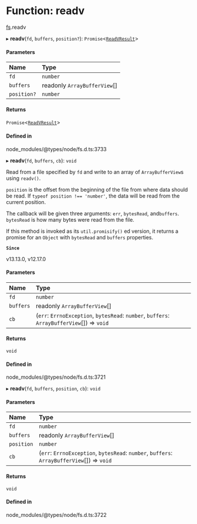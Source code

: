 # Function: readv

[fs](../modules/fs.md).readv

▸ **readv**(`fd`, `buffers`, `position?`): `Promise`<[`ReadVResult`](../interfaces/fs.ReadVResult.md)\>

#### Parameters

| Name | Type |
| :------ | :------ |
| `fd` | `number` |
| `buffers` | readonly `ArrayBufferView`[] |
| `position?` | `number` |

#### Returns

`Promise`<[`ReadVResult`](../interfaces/fs.ReadVResult.md)\>

#### Defined in

node_modules/@types/node/fs.d.ts:3733

▸ **readv**(`fd`, `buffers`, `cb`): `void`

Read from a file specified by `fd` and write to an array of `ArrayBufferView`s
using `readv()`.

`position` is the offset from the beginning of the file from where data
should be read. If `typeof position !== 'number'`, the data will be read
from the current position.

The callback will be given three arguments: `err`, `bytesRead`, and`buffers`. `bytesRead` is how many bytes were read from the file.

If this method is invoked as its `util.promisify()` ed version, it returns
a promise for an `Object` with `bytesRead` and `buffers` properties.

**`Since`**

v13.13.0, v12.17.0

#### Parameters

| Name | Type |
| :------ | :------ |
| `fd` | `number` |
| `buffers` | readonly `ArrayBufferView`[] |
| `cb` | (`err`: `ErrnoException`, `bytesRead`: `number`, `buffers`: `ArrayBufferView`[]) => `void` |

#### Returns

`void`

#### Defined in

node_modules/@types/node/fs.d.ts:3721

▸ **readv**(`fd`, `buffers`, `position`, `cb`): `void`

#### Parameters

| Name | Type |
| :------ | :------ |
| `fd` | `number` |
| `buffers` | readonly `ArrayBufferView`[] |
| `position` | `number` |
| `cb` | (`err`: `ErrnoException`, `bytesRead`: `number`, `buffers`: `ArrayBufferView`[]) => `void` |

#### Returns

`void`

#### Defined in

node_modules/@types/node/fs.d.ts:3722
